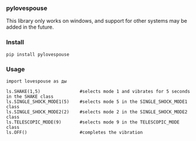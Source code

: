 ### pylovespouse
This library only works on windows, and support for other systems may be added in the future.
### Install
```
pip install pylovespouse
```
### Usage
```
import lovespouse as ды

ls.SHAKE(1,5) 				#selects mode 1 and vibrates for 5 seconds in the SHAKE class
ls.SINGLE_SHOCK_MODE1(5)    #selects mode 5 in the SINGLE_SHOCK_MODE1 class
ls.SINGLE_SHOCK_MODE2(2)    #selects mode 2 in the SINGLE_SHOCK_MODE2 class
ls.TELESCOPIC_MODE(9)       #selects mode 9 in the TELESCOPIC_MODE class
ls.OFF()                    #completes the vibration
```